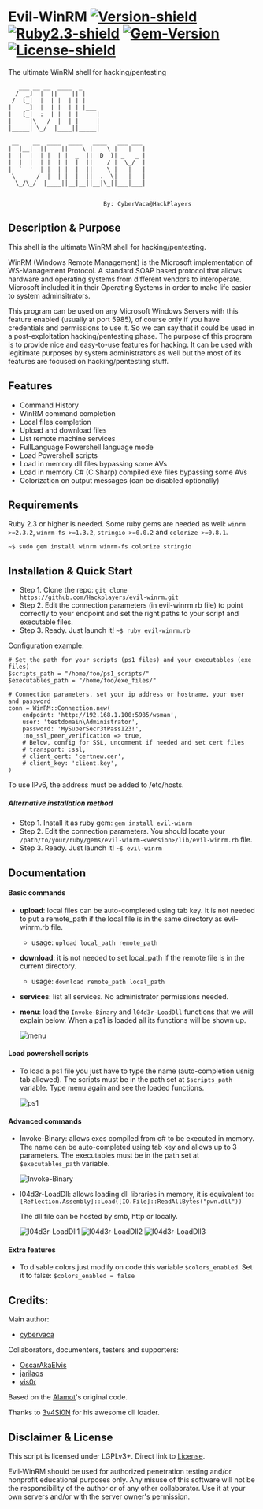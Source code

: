 # Evil-WinRM [![Version-shield]](evil-winrm.rb) [![Ruby2.3-shield]](https://www.ruby-lang.org/en/news/2015/12/25/ruby-2-3-0-released/) [![Gem-Version]](https://badge.fury.io/rb/evil-winrm) [![License-shield]](LICENSE)
The ultimate WinRM shell for hacking/pentesting

```
   ___ __ __  ____  _                  
  /  _]  |  ||    || |                 
 /  [_|  |  | |  | | |                 
|    _]  |  | |  | | |___              
|   [_|  :  | |  | |     |             
|     |\   /  |  | |     |             
|_____| \_/  |____||_____|             
                                       
 __    __  ____  ____   ____   ___ ___ 
|  |__|  ||    ||    \ |    \ |   |   |
|  |  |  | |  | |  _  ||  D  )| _   _ |
|  |  |  | |  | |  |  ||    / |  \_/  |
|  `  '  | |  | |  |  ||    \ |   |   |
 \      /  |  | |  |  ||  .  \|   |   |
  \_/\_/  |____||__|__||__|\_||___|___|
                                       

                           By: CyberVaca@HackPlayers
```

## Description & Purpose
This shell is the ultimate WinRM shell for hacking/pentesting.

WinRM (Windows Remote Management) is the Microsoft implementation of WS-Management Protocol. A standard SOAP based protocol 
that allows hardware and operating systems from different vendors to interoperate. Microsoft included it in their Operating 
Systems in order to make life easier to system adminsitrators.

This program can be used on any Microsoft Windows Servers with this feature enabled (usually at port 5985), of course only 
if you have credentials and permissions to use it. So we can say that it could be used in a post-exploitation hacking/pentesting 
phase. The purpose of this program is to provide nice and easy-to-use features for hacking. It can be used with legitimate 
purposes by system administrators as well but the most of its features are focused on hacking/pentesting stuff.

## Features
 - Command History
 - WinRM command completion
 - Local files completion
 - Upload and download files
 - List remote machine services
 - FullLanguage Powershell language mode
 - Load Powershell scripts
 - Load in memory dll files bypassing some AVs
 - Load in memory C# (C Sharp) compiled exe files bypassing some AVs
 - Colorization on output messages (can be disabled optionally)

## Requirements
Ruby 2.3 or higher is needed. Some ruby gems are needed as well: `winrm >=2.3.2`, `winrm-fs >=1.3.2`, `stringio >=0.0.2` and `colorize >=0.8.1`.

`~$ sudo gem install winrm winrm-fs colorize stringio`

## Installation & Quick Start
 - Step 1. Clone the repo: `git clone https://github.com/Hackplayers/evil-winrm.git`
 - Step 2. Edit the connection parameters (in evil-winrm.rb file) to point correctly to your endpoint and set the right paths to your script and executable files.
 - Step 3. Ready. Just launch it! `~$ ruby evil-winrm.rb`

Configuration example:
```
# Set the path for your scripts (ps1 files) and your executables (exe files)
$scripts_path = "/home/foo/ps1_scripts/"
$executables_path = "/home/foo/exe_files/"

# Connection parameters, set your ip address or hostname, your user and password
conn = WinRM::Connection.new(
    endpoint: 'http://192.168.1.100:5985/wsman',
    user: 'testdomain\Administrator',
    password: 'MySuperSecr3tPass123!',
    :no_ssl_peer_verification => true,
    # Below, config for SSL, uncomment if needed and set cert files
    # transport: :ssl,
    # client_cert: 'certnew.cer',
    # client_key: 'client.key',
)
```

To use IPv6, the address must be added to /etc/hosts.

##### Alternative installation method

 - Step 1. Install it as ruby gem: `gem install evil-winrm`
 - Step 2. Edit the connection parameters. You should locate your `/path/to/your/ruby/gems/evil-winrm-<version>/lib/evil-winrm.rb` file.
 - Step 3. Ready. Just launch it! `~$ evil-winrm`

## Documentation

#### Basic commands
 - **upload**: local files can be auto-completed using tab key. It is not needed to put a remote_path if the local file is in the same directory as evil-winrm.rb file. 
   - usage: `upload local_path remote_path`
 - **download**: it is not needed to set local_path if the remote file is in the current directory.
   - usage: `download remote_path local_path`
 - **services**: list all services. No administrator permissions needed.
 - **menu**: load the `Invoke-Binary` and `l04d3r-LoadDll` functions that we will explain below. When a ps1 is loaded all its functions will be shown up.

   ![menu](resources/image2.png)

#### Load powershell scripts
 - To load a ps1 file you just have to type the name (auto-completion usnig tab allowed). The scripts must be in the path set at `$scripts_path` variable. Type menu again and see the loaded functions.

   ![ps1](resources/image7.png)

#### Advanced commands
 - Invoke-Binary: allows exes compiled from c# to be executed in memory. The name can be auto-completed using tab key and allows up to 3 parameters. The executables must be in the path set at `$executables_path` variable.

   ![Invoke-Binary](resources/image3.png)

 - l04d3r-LoadDll: allows loading dll libraries in memory, it is equivalent to: `[Reflection.Assembly]::Load([IO.File]::ReadAllBytes("pwn.dll"))`

   The dll file can be hosted by smb, http or locally.
   
   ![l04d3r-LoadDll1](resources/image4.png)
   ![l04d3r-LoadDll2](resources/image5.png)
   ![l04d3r-LoadDll3](resources/image6.png)

#### Extra features
 - To disable colors just modify on code this variable `$colors_enabled`. Set it to false: `$colors_enabled = false`

## Credits:
Main author:

 - [cybervaca]

Collaborators, documenters, testers and supporters:

 - [OscarAkaElvis]
 - [jarilaos]
 - [vis0r]

Based on the [Alamot]'s original code.

Thanks to [3v4Si0N] for his awesome dll loader.

## Disclaimer & License
This script is licensed under LGPLv3+. Direct link to [License](LICENSE).

Evil-WinRM should be used for authorized penetration testing and/or nonprofit educational purposes only. 
Any misuse of this software will not be the responsibility of the author or of any other collaborator. 
Use it at your own servers and/or with the server owner's permission.

<!-- Github URLs -->
[cybervaca]: https://github.com/cybervaca
[OscarAkaElvis]: https://github.com/OscarAkaElvis
[jarilaos]: https://github.com/jarilaos
[vis0r]: https://github.com/vmotos
[Alamot]: https://github.com/Alamot
[3v4Si0N]: https://github.com/3v4Si0N/

<!-- Badges URLs -->
[Version-shield]: https://img.shields.io/badge/version-1.4-blue.svg?style=flat-square&colorA=273133&colorB=0093ee "Latest version"
[Ruby2.3-shield]: https://img.shields.io/badge/ruby-2.3%2B-blue.svg?style=flat-square&colorA=273133&colorB=ff0000 "Ruby 2.3 or later"
[License-shield]: https://img.shields.io/badge/license-LGPL%20v3%2B-blue.svg?style=flat-square&colorA=273133&colorB=bd0000 "LGPL v3+"
[Gem-Version]: https://badge.fury.io/rb/evil-winrm.svg "Ruby gem"